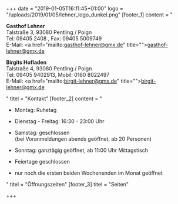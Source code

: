 +++
date = "2019-01-05T16:11:45+01:00"
logo = "/uploads/2019/01/05/lehner_logo_dunkel.png"
[footer_1]
content = "<p><strong>Gasthof Lehner</strong><br>Talstraße 3, 93080 Pentling / Poign<br>Tel: 09405 2408 , Fax: 09405 5009749<br>E-Mail: <a href=\"mailto:gasthof-lehner@gmx.de\" title=\"\">gasthof-lehner@gmx.de</a></p><p><strong>Birgits Hofladen<br></strong>Talstraße 4, 93080 Pentling / Poign<br>Tel: 09405 9402913, Mobil: 0160 8022497<br>E-Mail: <a href=\"mailto:birgit-lehner@gmx.de\" title=\"\">birgit-lehner@gmx.de</a></p>"
titel = "Kontakt"
[footer_2]
content = "<ul><li><p>Montag: Ruhetag</p></li><li><p>Dienstag - Freitag: 16:30 - 23:00 Uhr</p></li><li><p>Samstag: geschlossen<br>(bei Voranmeldungen abends geöffnet, ab 20 Personen)</p></li><li><p>Sonntag: ganztägig geöffnet, ab 11:00 Uhr Mittagstisch</p></li><li><p>Feiertage geschlossen</p></li><li><p>nur noch die ersten beiden Wochenenden im Monat geöffnet</p></li></ul>"
titel = "Öffnungszeiten"
[footer_3]
titel = "Seiten"

+++
